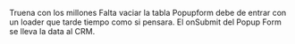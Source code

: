 Truena con los millones
Falta vaciar la tabla
Popupform debe de entrar con un loader que tarde tiempo como si pensara. 
El onSubmit del Popup Form se lleva la data al CRM. 